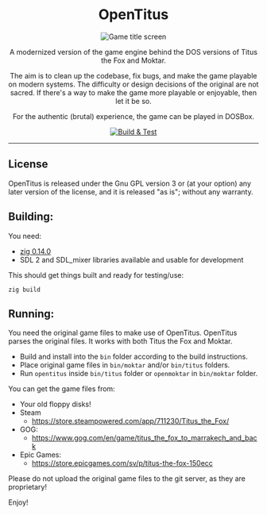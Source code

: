 <div align="center">

# OpenTitus

![Game title screen](/docs/title.jpg)

A modernized version of the game engine behind the DOS versions of Titus the Fox and Moktar.

The aim is to clean up the codebase, fix bugs, and make the game playable on modern systems. The difficulty or design decisions of the original are not sacred. If there's a way to make the game more playable or enjoyable, then let it be so.

For the authentic (brutal) experience, the game can be played in DOSBox.

[![Build & Test](https://github.com/peterix/OpenTitus/actions/workflows/test_on_push.yml/badge.svg?branch=master&event=push)](https://github.com/peterix/OpenTitus/actions/workflows/test_on_push.yml)

---

</div>

## License
OpenTitus is released under the Gnu GPL version 3 or (at your option) any later version of the license, and it is released "as is"; without any warranty.

## Building:
You need:
* [zig 0.14.0](https://ziglang.org/download/#release-0.14.0)
* SDL 2 and SDL_mixer libraries available and usable for development

This should get things built and ready for testing/use:
```
zig build
```

## Running:
You need the original game files to make use of OpenTitus. OpenTitus parses the original files. It works with both Titus the Fox and Moktar.

* Build and install into the `bin` folder according to the build instructions.
* Place original game files in `bin/moktar` and/or `bin/titus` folders.
* Run `opentitus` inside `bin/titus` folder or `openmoktar` in `bin/moktar` folder.

You can get the game files from:

* Your old floppy disks!
* Steam
    * https://store.steampowered.com/app/711230/Titus_the_Fox/
* GOG:
    * https://www.gog.com/en/game/titus_the_fox_to_marrakech_and_back
* Epic Games:
    * https://store.epicgames.com/sv/p/titus-the-fox-150ecc

Please do not upload the original game files to the git server, as they are proprietary!

Enjoy!
